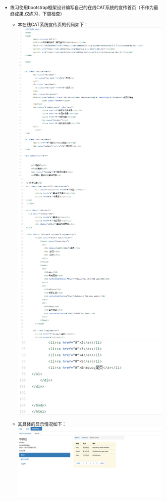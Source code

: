 - 练习使用bootstrap框架设计编写自己的在线CAT系统的宣传首页（不作为最终成果,仅练习，下周检查）
  - 本在线CAT系统宣传页的代码如下：
  ![images](https://github.com/wuruiwen2000/-2/blob/master/Lecture2%E4%BD%9C%E4%B8%9A/%E4%BB%A3%E7%A0%81%E6%AE%B51.PNG)
  ![iamges](https://github.com/wuruiwen2000/-2/blob/master/Lecture2%E4%BD%9C%E4%B8%9A/%E4%BB%A3%E7%A0%81%E6%AE%B52.PNG)
  ![images](https://github.com/wuruiwen2000/-2/blob/master/Lecture2%E4%BD%9C%E4%B8%9A/%E4%BB%A3%E7%A0%81%E6%AE%B53.PNG)
   
  - 其具体的显示情况如下：
  ![images](https://github.com/wuruiwen2000/-2/blob/master/Lecture2%E4%BD%9C%E4%B8%9A/CATtool%E7%95%8C%E9%9D%A2%E8%AE%BE%E8%AE%A1.PNG)
